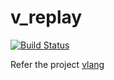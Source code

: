 # v_replay

[![Build Status](https://travis-ci.com/welldoer/v_replay.svg?branch=master)](https://travis-ci.com/welldoer/v_replay)

Refer the project [vlang](https://github.com/vlang/v)
